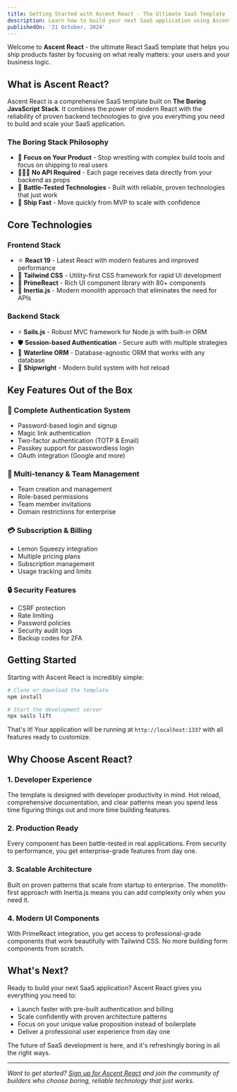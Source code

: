 ```yaml
---
title: Getting Started with Ascent React - The Ultimate SaaS Template
description: Learn how to build your next SaaS application using Ascent React, a full-stack React template built on The Boring JavaScript Stack with authentication, payments, and more.
publishedOn: '21 October, 2024'
---
```


Welcome to **Ascent React** - the ultimate React SaaS template that helps you ship products faster by focusing on what really matters: your users and your business logic.

## What is Ascent React?

Ascent React is a comprehensive SaaS template built on **The Boring JavaScript Stack**. It combines the power of modern React with the reliability of proven backend technologies to give you everything you need to build and scale your SaaS application.

### The Boring Stack Philosophy

- 🎯 **Focus on Your Product** - Stop wrestling with complex build tools and focus on shipping to real users
- 🙅🏾‍♀️ **No API Required** - Each page receives data directly from your backend as props
- 🤝 **Battle-Tested Technologies** - Built with reliable, proven technologies that just work
- 🚀 **Ship Fast** - Move quickly from MVP to scale with confidence

## Core Technologies

### Frontend Stack

- ⚛️ **React 19** - Latest React with modern features and improved performance
- 🎨 **Tailwind CSS** - Utility-first CSS framework for rapid UI development
- 🎯 **PrimeReact** - Rich UI component library with 80+ components
- 🔄 **Inertia.js** - Modern monolith approach that eliminates the need for APIs

### Backend Stack

- ⚡ **Sails.js** - Robust MVC framework for Node.js with built-in ORM
- 🛡️ **Session-based Authentication** - Secure auth with multiple strategies
- 💾 **Waterline ORM** - Database-agnostic ORM that works with any database
- 🔧 **Shipwright** - Modern build system with hot reload

## Key Features Out of the Box

### 🔐 Complete Authentication System

- Password-based login and signup
- Magic link authentication
- Two-factor authentication (TOTP & Email)
- Passkey support for passwordless login
- OAuth integration (Google and more)

### 👥 Multi-tenancy & Team Management

- Team creation and management
- Role-based permissions
- Team member invitations
- Domain restrictions for enterprise

### 💳 Subscription & Billing

- Lemon Squeezy integration
- Multiple pricing plans
- Subscription management
- Usage tracking and limits

### 🔒 Security Features

- CSRF protection
- Rate limiting
- Password policies
- Security audit logs
- Backup codes for 2FA

## Getting Started

Starting with Ascent React is incredibly simple:

```bash
# Clone or download the template
npm install

# Start the development server
npx sails lift
```

That's it! Your application will be running at `http://localhost:1337` with all features ready to customize.

## Why Choose Ascent React?

### 1. **Developer Experience**

The template is designed with developer productivity in mind. Hot reload, comprehensive documentation, and clear patterns mean you spend less time figuring things out and more time building features.

### 2. **Production Ready**

Every component has been battle-tested in real applications. From security to performance, you get enterprise-grade features from day one.

### 3. **Scalable Architecture**

Built on proven patterns that scale from startup to enterprise. The monolith-first approach with Inertia.js means you can add complexity only when you need it.

### 4. **Modern UI Components**

With PrimeReact integration, you get access to professional-grade components that work beautifully with Tailwind CSS. No more building form components from scratch.

## What's Next?

Ready to build your next SaaS application? Ascent React gives you everything you need to:

- Launch faster with pre-built authentication and billing
- Scale confidently with proven architecture patterns
- Focus on your unique value proposition instead of boilerplate
- Deliver a professional user experience from day one

The future of SaaS development is here, and it's refreshingly boring in all the right ways.

---

_Want to get started? [Sign up for Ascent React](/signup) and join the community of builders who choose boring, reliable technology that just works._
